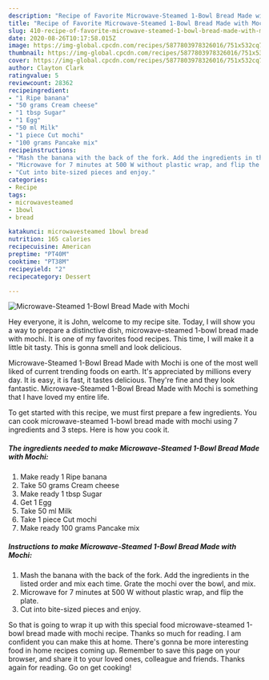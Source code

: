 ```yaml
---
description: "Recipe of Favorite Microwave-Steamed 1-Bowl Bread Made with Mochi"
title: "Recipe of Favorite Microwave-Steamed 1-Bowl Bread Made with Mochi"
slug: 410-recipe-of-favorite-microwave-steamed-1-bowl-bread-made-with-mochi
date: 2020-08-26T10:17:58.015Z
image: https://img-global.cpcdn.com/recipes/5877803978326016/751x532cq70/microwave-steamed-1-bowl-bread-made-with-mochi-recipe-main-photo.jpg
thumbnail: https://img-global.cpcdn.com/recipes/5877803978326016/751x532cq70/microwave-steamed-1-bowl-bread-made-with-mochi-recipe-main-photo.jpg
cover: https://img-global.cpcdn.com/recipes/5877803978326016/751x532cq70/microwave-steamed-1-bowl-bread-made-with-mochi-recipe-main-photo.jpg
author: Clayton Clark
ratingvalue: 5
reviewcount: 28362
recipeingredient:
- "1 Ripe banana"
- "50 grams Cream cheese"
- "1 tbsp Sugar"
- "1 Egg"
- "50 ml Milk"
- "1 piece Cut mochi"
- "100 grams Pancake mix"
recipeinstructions:
- "Mash the banana with the back of the fork. Add the ingredients in the listed order and mix each time. Grate the mochi over the bowl, and mix."
- "Microwave for 7 minutes at 500 W without plastic wrap, and flip the plate."
- "Cut into bite-sized pieces and enjoy."
categories:
- Recipe
tags:
- microwavesteamed
- 1bowl
- bread

katakunci: microwavesteamed 1bowl bread 
nutrition: 165 calories
recipecuisine: American
preptime: "PT40M"
cooktime: "PT38M"
recipeyield: "2"
recipecategory: Dessert

---
```



![Microwave-Steamed 1-Bowl Bread Made with Mochi](https://img-global.cpcdn.com/recipes/5877803978326016/751x532cq70/microwave-steamed-1-bowl-bread-made-with-mochi-recipe-main-photo.jpg)

Hey everyone, it is John, welcome to my recipe site. Today, I will show you a way to prepare a distinctive dish, microwave-steamed 1-bowl bread made with mochi. It is one of my favorites food recipes. This time, I will make it a little bit tasty. This is gonna smell and look delicious.



Microwave-Steamed 1-Bowl Bread Made with Mochi is one of the most well liked of current trending foods on earth. It's appreciated by millions every day. It is easy, it is fast, it tastes delicious. They're fine and they look fantastic. Microwave-Steamed 1-Bowl Bread Made with Mochi is something that I have loved my entire life.


To get started with this recipe, we must first prepare a few ingredients. You can cook microwave-steamed 1-bowl bread made with mochi using 7 ingredients and 3 steps. Here is how you cook it.

<!--inarticleads1-->

##### The ingredients needed to make Microwave-Steamed 1-Bowl Bread Made with Mochi:

1. Make ready 1 Ripe banana
1. Take 50 grams Cream cheese
1. Make ready 1 tbsp Sugar
1. Get 1 Egg
1. Take 50 ml Milk
1. Take 1 piece Cut mochi
1. Make ready 100 grams Pancake mix




<!--inarticleads2-->

##### Instructions to make Microwave-Steamed 1-Bowl Bread Made with Mochi:

1. Mash the banana with the back of the fork. Add the ingredients in the listed order and mix each time. Grate the mochi over the bowl, and mix.
1. Microwave for 7 minutes at 500 W without plastic wrap, and flip the plate.
1. Cut into bite-sized pieces and enjoy.




So that is going to wrap it up with this special food microwave-steamed 1-bowl bread made with mochi recipe. Thanks so much for reading. I am confident you can make this at home. There's gonna be more interesting food in home recipes coming up. Remember to save this page on your browser, and share it to your loved ones, colleague and friends. Thanks again for reading. Go on get cooking!
